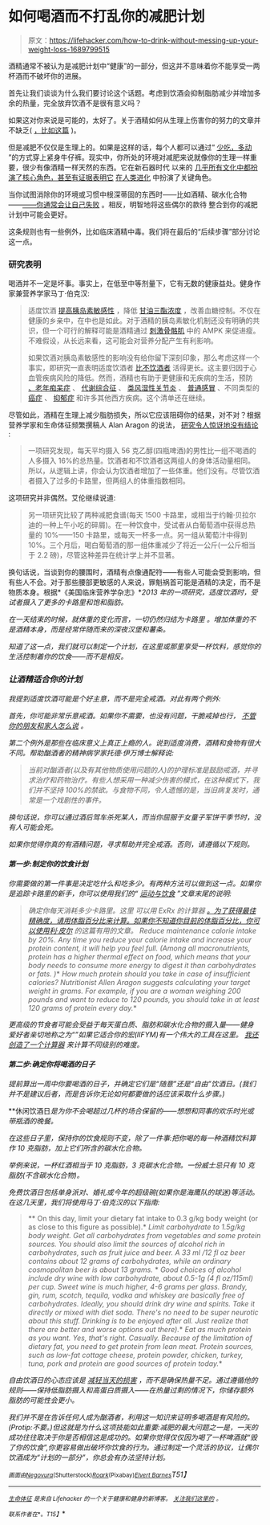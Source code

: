 # 如何喝酒而不打乱你的减肥计划

> 原文：<https://lifehacker.com/how-to-drink-without-messing-up-your-weight-loss-1689799515>

酒精通常不被认为是减肥计划中“健康”的一部分，但这并不意味着你不能享受一两杯酒而不破坏你的进展。



首先让我们谈谈为什么我们要讨论这个话题。考虑到饮酒会抑制脂肪减少并增加多余的热量，完全放弃饮酒不是很有意义吗？

如果这对你来说是可能的，太好了。关于酒精如何从生理上伤害你的努力的文章并不缺乏( [，比如这篇](http://www.bodybuilding.com/fun/drobson194.htm) )。

但是减肥不仅仅是生理上的。如果是这样的话，每个人都可以通过“ [少吃，多动](https://lifehacker.com/why-eat-less-move-more-is-the-least-helpful-diet-adv-1686146359) ”的方式穿上紧身牛仔裤。现实中，你所处的环境对减肥来说就像你的生理一样重要，很少有像酒精一样天然的东西。它在新石器时代 以来的 [几乎所有文化中都扮演了核心角色，甚至有证据表明它](http://www.sirc.org/publik/drinking3.html) [在人类进化](http://www.npr.org/blogs/thesalt/2014/12/03/368044880/our-ability-to-digest-alcohol-may-have-been-key-to-our-survival) 中扮演了关键角色。

当你试图消除你的环境或习惯中根深蒂固的东西时——比如酒精、碳水化合物——[——你通常会让自己失败](https://lifehacker.com/health-is-not-binary-anything-can-be-healthy-or-unhe-1679941684) 。相反，明智地将这些偶尔的款待 整合到你的减肥计划中可能会更好。

这条规则也有一些例外，比如临床酒精中毒。我们将在最后的“后续步骤”部分讨论这一点。

### 研究表明

喝酒并不一定是坏事。事实上，在低至中等剂量下，它有无数的健康益处。健身作家兼营养学家马丁·伯克汉:

> 适度饮酒 [提高胰岛素敏感性](http://www.ncbi.nlm.nih.gov/pubmed/12393073) ，降低 [甘油三酯浓度](http://www.ncbi.nlm.nih.gov/pubmed/12020337) ，改善血糖控制。不仅在健康的乡亲中，在中也是如此。对于酒精的胰岛素敏化机制还没有明确的共识，但一个可行的解释可能是酒精通过 [刺激骨骼肌](http://www.ncbi.nlm.nih.gov/pubmed/11516237) 中的 AMPK 来促进瘦。不难假设，从长远来看，这可能会对营养分配产生有利影响。
> 
> 如果饮酒对胰岛素敏感性的影响没有给你留下深刻印象，那么考虑这样一个事实，即研究一直表明适度饮酒者 [比不饮酒者](http://www.ncbi.nlm.nih.gov/pubmed/10636266) 活得更长。这主要归因于心血管疾病风险的降低。然而，酒精也有助于更健康和无疾病的生活，预防 [、老年痴呆症](http://www.ncbi.nlm.nih.gov/pubmed/15455646) 、 [代谢综合征](http://www.ncbi.nlm.nih.gov/pubmed/15562213) 、 [类风湿性关节炎](http://www.ncbi.nlm.nih.gov/pubmed/16872514) 、 [普通感冒](http://www.ncbi.nlm.nih.gov/pubmed/8363004) 、不同类型的 [癌症](http://www.ncbi.nlm.nih.gov/pubmed/15957170) 、 [抑郁症](http://www.ncbi.nlm.nih.gov/pubmed/7998629) 和许多其他西方疾病。这个清单还在继续。

尽管如此，酒精在生理上减少脂肪损失，所以它应该阻碍你的结果，对不对？根据营养学家和生命体征频繁撰稿人 Alan Aragon 的说法， [研究令人惊讶地没有结论](http://www.t-nation.com/free_online_article/sex_news_sports_funny/a_muscleheads_guide_to_alcohol_1) :

> 一项研究发现，每天平均摄入 56 克乙醇(四瓶啤酒)的男性比一组不喝酒的人多摄入 16%的总热量。饮酒者和不饮酒者这两组人的身体活动量相同。所以，从逻辑上讲，你会认为饮酒者增加了一些体重。他们没有。尽管饮酒者摄入了过多的卡路里，但两组人的体重指数相同。

这项研究并非偶然。艾伦继续说道:

> 另一项研究比较了两种减肥食谱(每天 1500 卡路里，或相当于约翰·贝拉尔迪的一种上午小吃的碎屑)。在一种饮食中，受试者从白葡萄酒中获得总热量的 10%——150 卡路里，或每天一杯多一点。另一组从葡萄汁中得到 10%。三个月后，喝白葡萄酒的那一组体重减少了将近一公斤(一公斤相当于 2.2 磅)，尽管这种差异在统计学上并不显著。

换句话说，当谈到你的腰围时，酒精有点像通配符——有些人可能会受到影响，但有些人不会。对于那些腰部更敏感的人来说，罪魁祸首可能是酒精的决定，而不是物质本身。根据*《美国临床营养学杂志》**2013 年的一项研究，适度饮酒时，受试者摄入了更多的卡路里和饱和脂肪。*

*在一天结束的时候，就体重的变化而言，一切仍然归结为卡路里 。增加体重的不是酒精本身，而是经常伴随而来的深夜汉堡和薯条。*

*知道了这一点，我们就可以制定一个计划，在这里或那里享受一杯饮料，感觉你的生活控制着你的饮食——而不是相反。*

### *让酒精适合你的计划*

*我提到适度饮酒可能是个好主意，而不是完全戒酒。对此有两个例外:*

*首先，你可能非常乐意戒酒。如果你不需要，也没有问题，干脆戒掉也行， [不管你的朋友和家人怎么说](https://lifehacker.com/how-loved-ones-can-sabotage-your-fitness-efforts-1679165787) 。*

*第二个例外是那些在临床意义上真正上瘾的人。说到适度消费，酒精和食物有很大不同。帮助酗酒者的精神病学家托德·伊万博士解释说:*

> *当前对酗酒者(以及有其他物质使用问题的人)的护理标准是鼓励戒酒，并寻求治疗和药物治疗。有些人想采用一种减少伤害的模式，在这种模式下，我们并不坚持 100%的禁欲。与食物不同，令人遗憾的是，当旧病复发时，通常是一个戏剧性的事件。*

*换句话说，你可以通过酒后驾车杀死某人，而当你屈服于女童子军饼干季节时，没有人可能会死。*

*如果你觉得你真的有酒精问题，寻求帮助并完全戒酒。否则，请遵循以下规则。*

#### *第一步:制定你的饮食计划*

*你需要做的第一件事是决定吃什么和吃多少。有两种方法可以做到这一点。如果你是追踪卡路里的新手，你可以使用我们的“ [运动与饮食](https://lifehacker.com/exercise-vs-diet-which-is-more-important-for-weight-l-1677532039) ”文章末尾的说明:*

> *确定你每天消耗多少卡路里。这里 可以用 ExRx 的计算器 [。为了获得最佳精确度，请用体脂百分比来计算。如果你不知道你目前的体脂百分比，你可以使用利·皮尔](http://www.exrx.net/Calculators/CalRequire.html) 的这篇有用的文章。*   *Reduce maintenance calorie intake by 20%. Any time you reduce your calorie intake and increase your protein content, it will help you feel full. (Among all macronutrients, protein has a higher thermal effect on food, which means that your body needs to consume more energy to digest it than carbohydrates or fats. )**   *How much protein should you take in case of insufficient calories? Nutritionist Allen Aragon suggests calculating your target weight in grams. For example, if you are a woman weighing 200 pounds and want to reduce to 120 pounds, you should take in at least 120 grams of protein every day.**

*更高级的节食者可能会受益于每天蛋白质、脂肪和碳水化合物的摄入量——健身爱好者亲切地称之为“”如果它适合你的宏(IIFYM)有一个伟大的工具在这里。 [我还创造了一个计算器](http://vip.dicktalens.com/) 来计算不同级别的难度。*

#### ***第二步:确定你将喝酒的日子***

*提前算出一周中你要喝酒的日子，并确定它们是“随意”还是“自由”饮酒日。(我们并不是建议后者，而是告诉你无论如何都要做的话应该采取什么步骤。)*

**休闲饮酒日*是为你不会喝超过几杯的场合保留的——想想和同事的欢乐时光或带瓶酒的晚餐。*

*在这些日子里，保持你的饮食规则不变，除了一件事:把你喝的每一种酒精饮料算作 10 克脂肪，加上它们所含的碳水化合物。*

*举例来说，一杯红酒相当于 10 克脂肪，3 克碳水化合物。一份威士忌只有 10 克脂肪(不含碳水化合物)。*

*免费饮酒日包括单身派对、婚礼或今年的超级碗(如果你是海鹰队的球迷)等活动。在这几天里，我们将使用马丁·伯克汉的以下指南:*

> **   On this day, limit your dietary fat intake to 0.3 g/kg body weight (or as close to this figure as possible).*   *Limit carbohydrate to 1.5g/kg body weight. Get all carbohydrates from vegetables and some protein sources. You should also limit the sources of alcohol rich in carbohydrates, such as fruit juice and beer. A 33 ml /12 fl oz beer contains about 12 grams of carbohydrates, while an ordinary cosmopolitan beer is about 13 grams.*
>     *   *Good choices of alcohol include dry wine with low carbohydrate, about 0.5-1g (4 fl oz/115ml) per cup. Sweet wine is much higher, 4-6 grams per glass. Brandy, gin, rum, scotch, tequila, vodka and whiskey are basically free of carbohydrates. Ideally, you should drink dry wine and spirits. Take it directly or mixed with diet soda. There's no need to be super neurotic about this stuff. Drinking is to be enjoyed after all. Just realize that there are better and worse options out there).**   *Eat as much protein as you want. Yes, that's right. Casually. Because of the limitation of dietary fat, you need to get protein from lean meat. Protein sources, such as low-fat cottage cheese, protein powder, chicken, turkey, tuna, pork and protein are good sources of protein today.**

*自由饮酒日的心态应该是 [减轻当天的损害](http://vitals.lifehacker.com/the-benefits-of-intentionally-failing-on-your-diet-1682610160) ，而不是确保热量不足。通过遵循他的规则——保持低脂肪摄入和高蛋白质摄入——在热量过剩的情况下，你储存额外脂肪的可能性会更小。*

*我们并不是在告诉任何人成为酗酒者，利用这一知识来证明多喝酒是有风险的。(Protip:不要。)但这就是为什么这项技能如此重要:减肥的最大问题之一是，一天的成功往往取决于你是否相信这是成功的。如果你觉得仅仅因为喝了一杯啤酒就“毁了你的饮食”,你更容易做出破坏你饮食的行为。通过制定一个灵活的协议，让偶尔饮酒成为“计划的一部分”，你总会有办法坚持计划。*

*<small>*画面由*</small>[<small>*Negovura*</small>](http://www.shutterstock.com/pic-111881390/stock-vector-dumbbell-weights-symbol.html?src=eFvo2w4z09pzL7A31Y5qmg-1-55&ws=1)<small>*(Shutterstock)*</small>[<small>*Roark*</small>](http://pixabay.com/en/bokeh-light-abstract-background-388354/)<small>*(Pixabay)*</small>[<small>*Elvert Barnes*</small>](https://www.flickr.com/photos/perspective/)T51】*

* * *

*[*<small>生命体征</small>*](http://vitals.lifehacker.com/) *<small>是来自 Lifehacker 的一个关于健康和健身的新博客。</small>* [*<small>关注我们这里的</small>*](https://twitter.com/VitalsLH) *<small>。</small>**

*<small>*联系作者在*</small>[<small></small>](mailto:richard.talens@lifehacker.com)*<small>*。*T15】</small>**